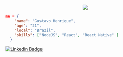 <p align="center">
  <img src="https://i.pinimg.com/originals/f3/b8/63/f3b8633ef36bf0b5085c5d0f6020c919.gif" />
</p> 

```json
me = {
    "name": "Gustavo Henrique",
    "age": "21",
    "local": "Brazil",
    "skills": ["NodeJS", "React", "React Native" ]
  }
```

[![Linkedin Badge](https://img.shields.io/badge/-LinkedIn-512DA8?style=flat-square&logo=Linkedin&logoColor=#1976D2&link=https://www.linkedin.com/in/gustavo1124/)](https://www.linkedin.com/in/gustavo1124/)

